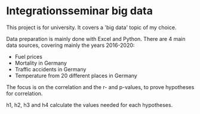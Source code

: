 # Integrationsseminar big data

This project is for university. It covers a 'big data' topic of my choice.

Data preparation is mainly done with Excel and Python. There are 4 main data sources, covering mainly the years 2016-2020:

- Fuel prices
- Mortality in Germany
- Traffic accidents in Germany
- Temperature from 20 different places in Germany

The focus is on the correlation and the r- and p-values, to prove hypotheses for correlation.

h1, h2, h3 and h4 calculate the values needed for each hypotheses.

